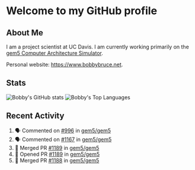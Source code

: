 # Welcome to my GitHub profile

## About Me

I am a project scientist at UC Davis. I am currently working primarily on the [gem5 Computer Architecture Simulator](https://github.com/gem5).

Personal website: <https://www.bobbybruce.net>.

## Stats

![Bobby's GitHub stats](https://github-readme-stats.vercel.app/api?username=bobbyrbruce&show_icons=true&theme=responsive&include_all_commits=true&count_private=true&show=reviews&disable_animations=true)
![Bobby's Top Languages ](https://github-readme-stats.vercel.app/api/top-langs/?username=bobbyrbruce&layout=compact&theme=responsive&count_private=true&langs_count=10&disable_animations=true)

## Recent Activity

<!--START_SECTION:activity-->
1. 🗣 Commented on [#996](https://github.com/gem5/gem5/pull/996#issuecomment-2161777373) in [gem5/gem5](https://github.com/gem5/gem5)
2. 🗣 Commented on [#1167](https://github.com/gem5/gem5/pull/1167#issuecomment-2159475649) in [gem5/gem5](https://github.com/gem5/gem5)
3. 🎉 Merged PR [#1189](https://github.com/gem5/gem5/pull/1189) in [gem5/gem5](https://github.com/gem5/gem5)
4. 💪 Opened PR [#1189](https://github.com/gem5/gem5/pull/1189) in [gem5/gem5](https://github.com/gem5/gem5)
5. 🎉 Merged PR [#1188](https://github.com/gem5/gem5/pull/1188) in [gem5/gem5](https://github.com/gem5/gem5)
<!--END_SECTION:activity-->

